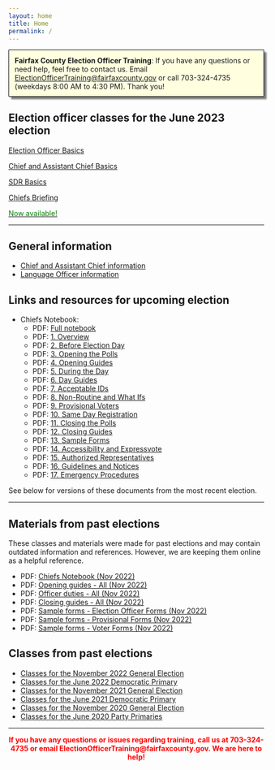 ```yaml
---
layout: home
title: Home
permalink: /
---
```


<div class="homepage-intro animate__animated animate__pulse" style="margin:1em auto; display:none;">
    Welcome to the Election Officer Training website!
</div>

<p style="
    background: lightyellow;
    padding: 0.8em;
    box-shadow: 5px 5px 3px grey;
    border-radius: 1px;
    border: 1px solid black;
    margin-bottom: 2em;
"><strong>Fairfax County Election Officer Training</strong>: If you have any questions or need help, feel free to contact us. Email <a href="mailto:ElectionOfficerTraining@fairfaxcounty.gov">ElectionOfficerTraining@fairfaxcounty.gov</a> or call 703-324-4735 (weekdays 8:00 AM to 4:30 PM). Thank you!</p>

## Election officer classes for the June 2023 election

<div class="cards">

  <div class="card">
    <a href="/jun-2023/eo-basics/">
      <div class="card-image-container">
        <div class="card-image" style="background-image: url('{{ site.url }}{{ site.baseurl }}/assets/img/new-eos.png')"></div>
      </div>
      <div class="card-text">
        <p>Election Officer Basics</p>
        <p class="card-coming-soon" style="color:green;"></p>
      </div>
    </a>
  </div>



  <div class="card">
    <a href="/nov-2022/chief-basics/">
      <div class="card-image-container">
        <div class="card-image" style="background-image: url('{{ site.url }}{{ site.baseurl }}/assets/img/what-ifs.png')"></div>
      </div>
      <div class="card-text">
        <p>Chief and Assistant Chief Basics</p>
        <p class="card-coming-soon" style="color:green;"></p>
      </div>
    </a>
  </div>


  <div class="card">
    <a href="/jun-2023/sdr-basics/">
      <div class="card-image-container">
        <div class="card-image" style="background-image: url('{{ site.url }}{{ site.baseurl }}/assets/img/sdr-pic.png')"></div>
      </div>
      <div class="card-text">
        <p>SDR Basics</p>
        <p class="card-coming-soon" style="color:green;"></p>
      </div>
    </a>
  </div>


  <div class="card">
    <a href="/jun-2023/chiefs-briefing">
      <div class="card-image-container">
        <div class="card-image" style="background-image: url('{{ site.url }}{{ site.baseurl }}/assets/img/chiefs-briefing-small.jpg')"></div>
      </div>
      <div class="card-text">
        <p>Chiefs Briefing</p>
        <p class="card-coming-soon" style="color:green;">Now available!</p>
      </div>
    </a>
  </div>

</div>

<div></div>

---

## General information

* [Chief and Assistant Chief information](/chief-info)
* [Language Officer information](/language-officers)

## Links and resources for upcoming election

* Chiefs Notebook:
  - PDF: [Full notebook](/assets/docs/2023-06-chiefs-notebook.pdf)
  - PDF: [1. Overview](/assets/docs/2023-06-chiefs-notebook-01-overview.pdf)
  - PDF: [2. Before Election Day](/assets/docs/2023-06-chiefs-notebook-02-before-election-day.pdf)
  - PDF: [3. Opening the Polls](/assets/docs/2023-06-chiefs-notebook-03-opening-the-polls.pdf)
  - PDF: [4. Opening Guides](/assets/docs/2023-06-chiefs-notebook-04-opening-guides.pdf)
  - PDF: [5. During the Day](/assets/docs/2023-06-chiefs-notebook-05-during-the-day.pdf)
  - PDF: [6. Day Guides](/assets/docs/2023-06-chiefs-notebook-06-day-guides.pdf)
  - PDF: [7. Acceptable IDs](/assets/docs/2023-06-chiefs-notebook-07-acceptable-ids.pdf)
  - PDF: [8. Non-Routine and What Ifs](/assets/docs/2023-06-chiefs-notebook-08-non-routine-and-what-ifs.pdf)
  - PDF: [9. Provisional Voters](/assets/docs/2023-06-chiefs-notebook-09-provisional-voters.pdf)
  - PDF: [10. Same Day Registration](/assets/docs/2023-06-chiefs-notebook-10-same-day-registration.pdf)
  - PDF: [11. Closing the Polls](/assets/docs/2023-06-chiefs-notebook-11-closing-the-polls.pdf)
  - PDF: [12. Closing Guides](/assets/docs/2023-06-chiefs-notebook-12-closing-guides.pdf)
  - PDF: [13. Sample Forms](/assets/docs/2023-06-chiefs-notebook-13-sample-forms.pdf)
  - PDF: [14. Accessibility and Expressvote](/assets/docs/2023-06-chiefs-notebook-14-accessibility-and-expressvote.pdf)
  - PDF: [15. Authorized Representatives](/assets/docs/2023-06-chiefs-notebook-15-authorized-representatives.pdf)
  - PDF: [16. Guidelines and Notices](/assets/docs/2023-06-chiefs-notebook-16-guidelines-and-notices.pdf)
  - PDF: [17. Emergency Procedures](/assets/docs/2023-06-chiefs-notebook-17-emergency-procedures.pdf)

See below for versions of these documents from the most recent election.

---

## Materials from past elections

These classes and materials were made for past elections and may contain outdated information and references. However, we are keeping them online as a helpful reference.

* PDF: [Chiefs Notebook (Nov 2022)](/nov-2022/chiefs-notebook/)
* PDF: [Opening guides - All (Nov 2022)](/assets/docs/2022-11-guides-opening.pdf)
* PDF: [Officer duties - All (Nov 2022)](/assets/docs/2022-11-guides-day.pdf)
* PDF: [Closing guides - All (Nov 2022)](/assets/docs/2022-11-guides-closing.pdf)
* PDF: [Sample forms - Election Officer Forms (Nov 2022)](/assets/docs/2022-11-sample-eo-forms.pdf)
* PDF: [Sample forms - Provisional Forms (Nov 2022)](/assets/docs/2022-11-sample-provisional-forms.pdf)
* PDF: [Sample forms - Voter Forms (Nov 2022)](/assets/docs/2022-11-sample-voter-forms.pdf)

## Classes from past elections

- [Classes for the November 2022 General Election](/nov-2022)
- [Classes for the June 2022 Democratic Primary](/jun-2022)
- [Classes for the November 2021 General Election](/nov-2021)
- [Classes for the June 2021 Democratic Primary](/jun-2021)
- [Classes for the November 2020 General Election](/nov-2020)
- [Classes for the June 2020 Party Primaries](/jun-2020)

---

<p style="text-align: center; font-weight:bold;"><span style="color:#FF0000;">If you have any questions or issues regarding training, call us at 703-324-4735 or
 email ElectionOfficerTraining@fairfaxcounty.gov. We are here to help!</span></p>
